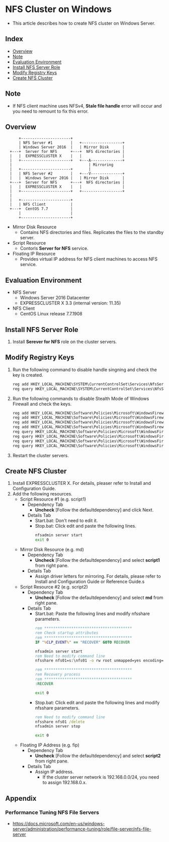 # NFS Cluster on Windows 
- This article describes how to create NFS cluster on Windows Server.

## Index
- [Overview](#overview)
- [Note](#note)
- [Evaluation Environment](#evaluation-environment)
- [Install NFS Server Role](#install-nfs-server-role)
- [Modify Registry Keys](#modify-registry-keys)
- [Create NFS Cluster](#create-nfs-cluster)

## Note
- If NFS client machine uses NFSv4, **Stale file handle** error will occur and you need to remount to fix this error.

## Overview
```
      +----------------------+
      | NFS Server #1        |   +------------------+
      | Windows Server 2016  |   | Mirror Disk      |
  +---+  Server for NFS      +---+  NFS directories |
  |   |  EXPRESSCLUSTER X    |   |                  |
  |   +----------------------+   +---A--------------+
  |                                  | Mirroring 
  |   +----------------------+       |
  |   | NFS Server #2        |   +---V--------------+
  |   |  Windows Server 2016 |   | Mirror Disk      |
  +---+  Server for NFS      +---+  NFS directories |  
  |   |  EXPRESSCLUSTER X    |   |                  |
  |   +----------------------+   +------------------+
  |
  |   +----------------------+
  |   | NFS Client           |
  +---+  CentOS 7.7          |
      |                      |
      +----------------------+
```
- Mirror Disk Resource
  - Contains NFS directories and files. Replicates the files to the standby server.
- Script Resource
  - Contorls **Server for NFS** service.
- Floating IP Resource
  - Provides virtual IP address for NFS client machines to access NFS service.

## Evaluation Environment
- NFS Server
  - Windows Server 2016 Datacenter
  - EXPRESSCLUSTER X 3.3 (internal version: 11.35)
- NFS Client
  - CentOS Linux release 7.7.1908

## Install NFS Server Role
1. Install **Serever for NFS** role on the cluster servers.

## Modify Registry Keys
1. Run the following command to disable handle singning and check the key is created.
   ```bat
   reg add HKEY_LOCAL_MACHINE\SYSTEM\CurrentControlSet\Services\NfsServer\Parameters /v HandleSigningEnabled /t REG_DWORD /d 0x0
   reg query HKEY_LOCAL_MACHINE\SYSTEM\CurrentControlSet\Services\NfsServer\Parameters /v HandleSigningEnabled
   ```
1. Run the following commands to disable Stealth Mode of Windows Firewall and check the keys.
   ```bat
   reg add HKEY_LOCAL_MACHINE\Software\Policies\Microsoft\WindowsFirewall\DomainProfile /v DisableStealthMode /t REG_DWORD /d 0x1
   reg add HKEY_LOCAL_MACHINE\Software\Policies\Microsoft\WindowsFirewall\PrivateProfile /v DisableStealthMode /t REG_DWORD /d 0x1
   reg add HKEY_LOCAL_MACHINE\Software\Policies\Microsoft\WindowsFirewall\PublicProfile /v DisableStealthMode /t REG_DWORD /d 0x1
   reg add HKEY_LOCAL_MACHINE\Software\Policies\Microsoft\WindowsFirewall\StandardProfile /v DisableStealthMode /t REG_DWORD /d 0x1
   reg query HKEY_LOCAL_MACHINE\Software\Policies\Microsoft\WindowsFirewall\DomainProfile /v DisableStealthMode
   reg query HKEY_LOCAL_MACHINE\Software\Policies\Microsoft\WindowsFirewall\PrivateProfile /v DisableStealthMode
   reg query HKEY_LOCAL_MACHINE\Software\Policies\Microsoft\WindowsFirewall\PublicProfile /v DisableStealthMode
   reg query HKEY_LOCAL_MACHINE\Software\Policies\Microsoft\WindowsFirewall\StandardProfile /v DisableStealthMode
   ```
1. Restart the cluster servers. 

## Create NFS Cluster
1. Install EXPRESSCLUSTER X. For details, pleaser refer to Install and Configuration Guide.
1. Add the following resources.
   - Script Resource #1 (e.g. script1)
     - Dependency Tab
       - **Uncheck** [Follow the defaultdependency] and click Next.
     - Details Tab
       - Start.bat: Don't need to edit it.
       - Stop.bat: Click edit and paste the following lines.
         ```bat
         nfsadmin server start
         exit 0
         ```
   - Mirror Disk Resource (e.g. md)
     - Dependency Tab
       - **Uncheck** [Follow the defaultdependency] and select **script1** from right pane.
     - Details Tab
       - Assign driver letters for mirroring. For details, please refer to Install and Configuration Guide or Reference Guide.s
   - Script Resource #2 (e.g. script2)
     - Dependency Tab
       - **Uncheck** [Follow the defaultdependency] and select **md** from right pane.
     - Details Tab
       - Start.bat: Paste the following lines and modify nfsshare parameters.
         ```bat
         rem ***************************************
         rem Check startup attributes
         rem ***************************************
         IF "%CLP_EVENT%" == "RECOVER" GOTO RECOVER
         
         nfsadmin server start
         rem Need to modify command line
         nfsshare nfs01=s:\nfs01 -o rw root unmapped=yes encoding=ansi
         
         rem ***************************************
         rem Recovery process
         rem ***************************************
         :RECOVER
         
         exit 0
         ```
       - Stop.bat: Click edit and paste the following lines and modify nfsshare parameters.
         ```bat
         rem Need to modify command line
         nfsshare nfs01 /delete
         nfsadmin server stop
         
         exit 0
         ```
   - Floating IP Address (e.g. fip)
     - Dependency Tab
       - **Uncheck** [Follow the defaultdependency] and select **script2** from right pane.
     - Details Tab
       - Assign IP address.
         - If the cluster server network is 192.168.0.0/24, you need to assign 192.168.0.x.

## Appendix
### Performance Tuning NFS File Servers
- https://docs.microsoft.com/en-us/windows-server/administration/performance-tuning/role/file-server/nfs-file-server
<!--
### Registry Keys
- HKEY_LOCAL_MACHINE\System\CurrentControlSet\Services\NfsServer\Parameters
  - Name: HandleSigningEnabled
  - Type: REG_DWORD
  - Data: 0x0
- HKEY_LOCAL_MACHINE\Software\Policies\Microsoft\WindowsFirewall\DomainProfile
  - Name: DisableStealthMode
  - Type: REG_DWORD
  - Data: 0x1
- HKEY_LOCAL_MACHINE\Software\Policies\Microsoft\WindowsFirewall\PrivateProfile
  - Name: DisableStealthMode
  - Type: REG_DWORD
  - Data: 0x1
- HKEY_LOCAL_MACHINE\Software\Policies\Microsoft\WindowsFirewall\PublicProfile
  - Name: DisableStealthMode
  - Type: REG_DWORD
  - Data: 0x1
- HKEY_LOCAL_MACHINE\Software\Policies\Microsoft\WindowsFirewall\StandardProfile
  - Name: DisableStealthMode
  - Type: REG_DWORD
  - Data: 0x1
-->